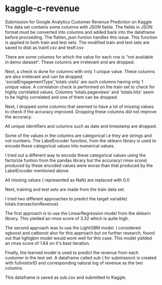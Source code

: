 # kaggle-c-revenue
Submission for Google Analytics Customer Revenue Prediction on Kaggle
The data set contains some columns with JSON fields. The fields in JSON format must be converted into columns and added back into the dataframe before proceeding.
The flatten_json funtion handles this issue. This function is applied to both train and test sets.
The modified train and test sets are saved to disk as trainf.csv and testf.csv

There are some columns for which the value for each row is "not available in demo dataset". These columns are irrelevant and are dropped.

Next, a check is done for columns with only 1 unique value. These columns are also irrelevant and can be dropped. 'socialEngagementType','totals.visits' are such columns having only 1 unique value.
A correlation check is performed on the train set to check for highly correlated values. Columns 'totals.pageviews' and 'totals.hits' seem to be highly correlated and one of them can be dropped.

Next, I dropped some columns that seemed to have a lot of missing values to check if the accuracy improved. Dropping these columns did not improve the accuracy.

All unique identifiers and columns such as date and timestamp are dropped.

Some of the values in the columns are categorical i.e they are strings and not numbers. The LabelEncoder function, from the sklearn library is used to encode these categorical values into numerical values.

I tried out a different way to encode these categorical values using the factorize funtion from the pandas library but the accuracy( rmse score) produced by these encoded values were worse than that produced by the LabelEncoder mentioned above. 

All missing values ( represented as NaN) are replaced with 0.0 

Next, training and test sets are made from the train data set.

I tried two different approaches to predict the target variable( totals.transactionRevenue)

The first approach is to use the LinearRegression model from the sklearn library. This yielded an rmse score of 3.32 which is quite high.

The second approach was to use the LightGBM model. I considered xgboost and catboost also for this approach but on further research, found out that lightgbm model would work well for this case.
This model yielded an rmse score of 1.64 on it's best iteration.

Finally, the learned model is used to predict the revenue from each customer in the test set. A dataframe called sub ( for submission) is created with fullvisitorID and corresponding natural log of revenue as the two columns.

This dataframe is saved as sub.csv and submitted to Kaggle.
